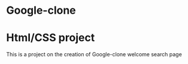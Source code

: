 # Google-clone
# Html/CSS project

This is a project on the creation of Google-clone welcome search page
